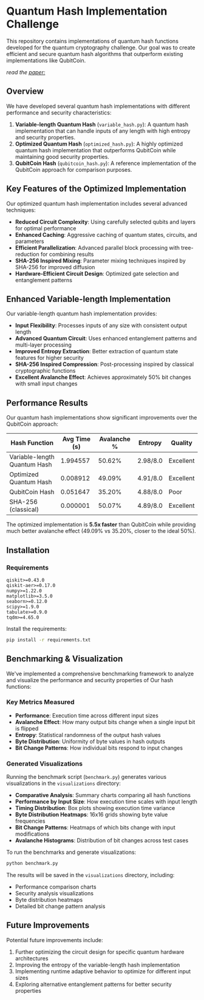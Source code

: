 # Quantum Hash Implementation Challenge

This repository contains implementations of quantum hash functions developed for the quantum cryptography challenge. Our goal was to create efficient and secure quantum hash algorithms that outperform existing implementations like QubitCoin.

*read the [paper:](/paper/pdf.pdf)*

## Overview

We have developed several quantum hash implementations with different performance and security characteristics:

1. **Variable-length Quantum Hash** (`variable_hash.py`): A quantum hash implementation that can handle inputs of any length with high entropy and security properties.
2. **Optimized Quantum Hash** (`optimized_hash.py`): A highly optimized quantum hash implementation that outperforms QubitCoin while maintaining good security properties.
3. **QubitCoin Hash** (`qubitcoin_hash.py`): A reference implementation of the QubitCoin approach for comparison purposes.

## Key Features of the Optimized Implementation

Our optimized quantum hash implementation includes several advanced techniques:

- **Reduced Circuit Complexity**: Using carefully selected qubits and layers for optimal performance
- **Enhanced Caching**: Aggressive caching of quantum states, circuits, and parameters
- **Efficient Parallelization**: Advanced parallel block processing with tree-reduction for combining results
- **SHA-256 Inspired Mixing**: Parameter mixing techniques inspired by SHA-256 for improved diffusion
- **Hardware-Efficient Circuit Design**: Optimized gate selection and entanglement patterns

## Enhanced Variable-length Implementation

Our variable-length quantum hash implementation provides:

- **Input Flexibility**: Processes inputs of any size with consistent output length
- **Advanced Quantum Circuit**: Uses enhanced entanglement patterns and multi-layer processing
- **Improved Entropy Extraction**: Better extraction of quantum state features for higher security
- **SHA-256 Inspired Compression**: Post-processing inspired by classical cryptographic functions
- **Excellent Avalanche Effect**: Achieves approximately 50% bit changes with small input changes

## Performance Results

Our quantum hash implementations show significant improvements over the QubitCoin approach:

| Hash Function               | Avg Time (s) | Avalanche % | Entropy | Quality  |
|-----------------------------|--------------|-------------|---------|----------|
| Variable-length Quantum Hash| 1.994557     | 50.62%      | 2.98/8.0| Excellent|
| Optimized Quantum Hash      | 0.008912     | 49.09%      | 4.91/8.0| Excellent|
| QubitCoin Hash              | 0.051647     | 35.20%      | 4.88/8.0| Poor     |
| SHA-256 (classical)         | 0.000001     | 50.07%      | 4.89/8.0| Excellent|

The optimized implementation is **5.5x faster** than QubitCoin while providing much better avalanche effect (49.09% vs 35.20%, closer to the ideal 50%).



## Installation

### Requirements

```
qiskit>=0.43.0
qiskit-aer>=0.17.0
numpy>=1.22.0
matplotlib>=3.5.0
seaborn>=0.12.0
scipy>=1.9.0
tabulate>=0.9.0
tqdm>=4.65.0
```

Install the requirements:

```bash
pip install -r requirements.txt
```

## Benchmarking & Visualization

We've implemented a comprehensive benchmarking framework to analyze and visualize the performance and security properties of Our hash functions:

### Key Metrics Measured

- **Performance**: Execution time across different input sizes
- **Avalanche Effect**: How many output bits change when a single input bit is flipped
- **Entropy**: Statistical randomness of the output hash values
- **Byte Distribution**: Uniformity of byte values in hash outputs
- **Bit Change Patterns**: How individual bits respond to input changes

### Generated Visualizations

Running the benchmark script (`benchmark.py`) generates various visualizations in the `visualizations` directory:

- **Comparative Analysis**: Summary charts comparing all hash functions
- **Performance by Input Size**: How execution time scales with input length
- **Timing Distribution**: Box plots showing execution time variance
- **Byte Distribution Heatmaps**: 16x16 grids showing byte value frequencies
- **Bit Change Patterns**: Heatmaps of which bits change with input modifications
- **Avalanche Histograms**: Distribution of bit changes across test cases

To run the benchmarks and generate visualizations:

```bash
python benchmark.py
```


The results will be saved in the `visualizations` directory, including:
- Performance comparison charts
- Security analysis visualizations
- Byte distribution heatmaps
- Detailed bit change pattern analysis



## Future Improvements

Potential future improvements include:

1. Further optimizing the circuit design for specific quantum hardware architectures
2. Improving the entropy of the variable-length hash implementation
3. Implementing runtime adaptive behavior to optimize for different input sizes
4. Exploring alternative entanglement patterns for better security properties 
